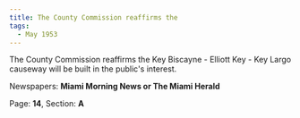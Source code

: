```yaml
---  
title: The County Commission reaffirms the  
tags:  
  - May 1953  
---  
```

  
The County Commission reaffirms the Key Biscayne - Elliott Key - Key Largo causeway will be built in the public's interest.  
  
Newspapers: **Miami Morning News or The Miami Herald**  
  
Page: **14**, Section: **A** 
